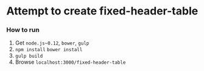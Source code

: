 Attempt to create fixed-header-table
=======================

### How to run

1. Get `node.js~0.12`, `bower`, `gulp`
1. `npm install` `bower install`
1. `gulp build`
1. Browse `localhost:3000/fixed-header-table`
